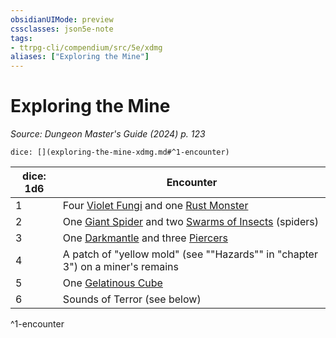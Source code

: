 ```yaml
---
obsidianUIMode: preview
cssclasses: json5e-note
tags:
- ttrpg-cli/compendium/src/5e/xdmg
aliases: ["Exploring the Mine"]
---
```

# Exploring the Mine
*Source: Dungeon Master's Guide (2024) p. 123* 

`dice: [](exploring-the-mine-xdmg.md#^1-encounter)`

| dice: 1d6 | Encounter |
|-----------|-----------|
| 1 | Four [Violet Fungi](2-Mechanics/CLI/bestiary/plant/violet-fungus-xmm.md) and one [Rust Monster](2-Mechanics/CLI/bestiary/monstrosity/rust-monster-xmm.md) |
| 2 | One [Giant Spider](2-Mechanics/CLI/bestiary/beast/giant-spider-xmm.md) and two [Swarms of Insects](2-Mechanics/CLI/bestiary/beast/swarm-of-insects-xmm.md) (spiders) |
| 3 | One [Darkmantle](2-Mechanics/CLI/bestiary/aberration/darkmantle-xmm.md) and three [Piercers](2-Mechanics/CLI/bestiary/aberration/piercer-xmm.md) |
| 4 | A patch of "yellow mold" (see ""Hazards"" in "chapter 3") on a miner's remains |
| 5 | One [Gelatinous Cube](2-Mechanics/CLI/bestiary/ooze/gelatinous-cube-xmm.md) |
| 6 | Sounds of Terror (see below) |
^1-encounter